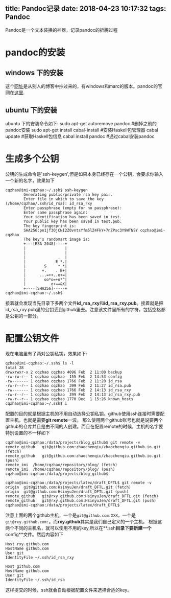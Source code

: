 title: Pandoc记录
date: 2018-04-23 10:17:32
tags: Pandoc
---
Pandoc是一个文本装换的神器，记录pandoc的折腾过程
<!--more-->


<script type="text/javascript" src="http://cdn.mathjax.org/mathjax/latest/MathJax.js?config=TeX-AMS-MML_HTMLorMML"></script>

# pandoc的安装
## windows 下的安装
这个[网址](https://code.google.com/archive/p/pandoc/downloads)是从别人的博客中抄过来的，有windows和marc的版本。pandoc的官网在[这里](http://pandoc.org/index.html).

## ubuntu 下的安装
ubuntu 下的安装命令如下:
    sudo apt-get autoremove pandoc      #删掉之前的pandoc安装
    sudo apt-get install cabal-install  #安装Haskell包管理器
    cabal update                        #获取Haskell包信息
    cabal install pandoc                #通过cabal安装pandoc

# 生成多个公钥
公钥的生成命令是'ssh-keygen',但是如果本身已经存在一个公钥，会要求你输入一个新的名字，效果如下
```
cqzhao@imi-cqzhao:~/.ssh$ ssh-keygen
        Generating public/private rsa key pair.
        Enter file in which to save the key (/home/cqzhao/.ssh/id_rsa): id_rsa_rxy
        Enter passphrase (empty for no passphrase): 
        Enter same passphrase again: 
        Your identification has been saved in test.
        Your public key has been saved in test.pub.
        The key fingerprint is:
        SHA256:pn1jf3OjCNI2Z0vntsYfm5lZ4FkY+7nZPsc3Y9WTNSY cqzhao@imi-cqzhao
        The key's randomart image is:
        +---[RSA 2048]----+
        |                 |
        |                 |
        |              .  |
        |             E *.|
        |        S     * *|
        |       +.    . B+|
        |      ...=++..o+=|
        |        oo*o=+o*^|
        |           o+==&X|
        +----[SHA256]-----+
cqzhao@imi-cqzhao:~/.ssh$ 
```
接着就会发现当先目录下多两个文件**id_rsa_rxy**和**id_rsa_rxy.pub**。接着就是把id_rsa_rxy.pub里的公钥丢到github里去。注意该文件里所有的字符，包括空格都是公钥的一部分。

# 配置公钥文件
现在电脑里有了两对公钥私钥，效果如下:
```
qzhao@imi-cqzhao:~/.ssh$ ls -l
total 28
drwxrwxr-x 2 cqzhao cqzhao 4096 Feb  2 11:00 backup
-rw-rw-r-- 1 cqzhao cqzhao  155 Feb  2 14:53 config
-rw------- 1 cqzhao cqzhao 1766 Feb  2 11:20 id_rsa
-rw-r--r-- 1 cqzhao cqzhao  399 Feb  2 11:27 id_rsa.pub
-rw------- 1 cqzhao cqzhao 1766 Feb  2 14:13 id_rsa_rxy
-rw-r--r-- 1 cqzhao cqzhao  399 Feb  2 14:13 id_rsa_rxy.pub
-rw-r--r-- 1 cqzhao cqzhao 1770 Dec  1 15:26 known_hosts
cqzhao@imi-cqzhao:~/.ssh$ i
```
配置的目的就是根据主机的不用自动选择公钥私钥。github使用ssh连接时需要配置主机，也就是需要**git remote**一波。
那么使用两个github账号也就是说要两个github的仓库并且是由不同的人创建。而且在配置remote的时候，主机的名字要特别设置的不一样如下
```
cqzhao@imi-cqzhao:/data/projects/blog_github$ git remote -v
remote_github	git@github.com:zhaochenqiu/zhaochenqiu.github.io.git (fetch)
remote_github	git@github.com:zhaochenqiu/zhaochenqiu.github.io.git (push)
remote_imi	/home/cqzhao/repository/blog/ (fetch)
remote_imi	/home/cqzhao/repository/blog/ (push)
cqzhao@imi-cqzhao:/data/projects/blog_github$ 

cqzhao@imi-cqzhao:/data/projects/latex/draft_DFTL$ git remote -v
origin	git@github.com:HsinyuJen/draft_DFTL.git (fetch)
origin	git@github.com:HsinyuJen/draft_DFTL.git (push)
remote_github	git@rxy.github.com:HsinyuJen/draft_DFTL.git (fetch)
remote_github	git@rxy.github.com:HsinyuJen/draft_DFTL.git (push)
cqzhao@imi-cqzhao:/data/projects/latex/draft_DFTL$ 
```
注意上面的两个github主机，一个是`git@github.com:XXX`，一个是`git@rxy.github.com:`。而**rxy.github**其实是我们自己定义的一个主机。
根据这两个不同的主机名，就可以使用不用的key,所以在**.ssh**目录下要新建一个**config**文件。然后内容如下
```
Host rxy.github.com
HostName github.com
User git
IdentityFile ~/.ssh/id_rsa_rxy

Host github.com
HostName github.com
User git
IdentityFile ~/.ssh/id_rsa
```
这样提交的时候，ssh就会自动根据配置文件来选择合适的key。
